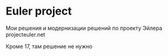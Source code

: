 # Euler project
Мои решения и модернизации решений по проекту Эйлера
projecteuler.net

Кроме 17, там решение не нужно
